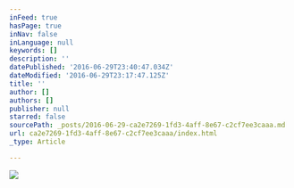 ```yaml
---
inFeed: true
hasPage: true
inNav: false
inLanguage: null
keywords: []
description: ''
datePublished: '2016-06-29T23:40:47.034Z'
dateModified: '2016-06-29T23:17:47.125Z'
title: ''
author: []
authors: []
publisher: null
starred: false
sourcePath: _posts/2016-06-29-ca2e7269-1fd3-4aff-8e67-c2cf7ee3caaa.md
url: ca2e7269-1fd3-4aff-8e67-c2cf7ee3caaa/index.html
_type: Article

---
```

![](https://the-grid-user-content.s3-us-west-2.amazonaws.com/20409b09-44ac-449c-b507-f34178cabd34.jpg)